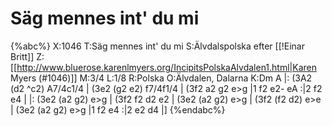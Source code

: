 # Säg mennes int' du mi

{%abc%}
X:1046
T:Säg mennes int' du mi
S:Älvdalspolska efter [[!Einar Britt]]
Z:[[http://www.bluerose.karenlmyers.org/IncipitsPolskaAlvdalen1.html|Karen Myers (#1046)]]
M:3/4
L:1/8
R:Polska
O:Älvdalen, Dalarna
K:Dm
A |: (3A2 (d2 ^c2) A7/4c1/4 | (3e2 (g2 e2) f7/4f1/4 | (3f2 a2 g2 e>g |1 f2 e2- eA :|2 f2 e4 |
|: (3e2 (a2 g2) e>g | (3f2 f2 d2 e2 | (3e2 (a2 g2) e>g | (3f2 (f2 d2) e>e | (3e2 (a2 g2) e>g |1 f2 e4 :|2 e2 d4 |]
{%endabc%}

